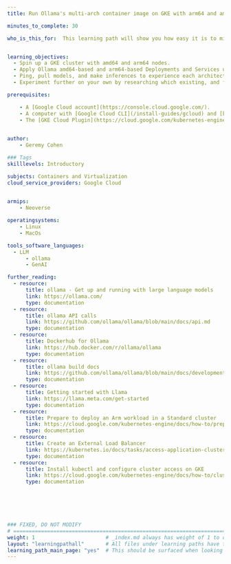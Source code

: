 ```yaml
---
title: Run Ollama's multi-arch container image on GKE with arm64 and amd64 nodes. 

minutes_to_complete: 30

who_is_this_for:  This learning path will show you how easy it is to migrate from homogenous amd64 k8s clusters, to a hybrid (arm64 and amd64) cluster with multi-architectural container images on GKE.  Demonstrated with the ollama application, you'll see for yourself the price/performance advantages of running on arm64. Although tutorial will be GKE-specific with Ollama, the provided YAML can act as a template for deployment on any workload on any cloud.


learning_objectives:
  - Spin up a GKE cluster with amd64 and arm64 nodes.
  - Apply Ollama amd64-based and arm64-based Deployments and Services using the same container image.
  - Ping, pull models, and make inferences to experience each architectures' performance first-hand.
  - Experiment further on your own by researching which existing, and future workloads could benefit most from single, or multi-architectural clusters.

prerequisites:

    - A [Google Cloud account](https://console.cloud.google.com/).
    - A computer with [Google Cloud CLI](/install-guides/gcloud) and [kubectl](/install-guides/kubectl/) installed.
    - The [GKE Cloud Plugin](https://cloud.google.com/kubernetes-engine/docs/how-to/cluster-access-for-kubectl#gcloud)
   

author:
    - Geremy Cohen

### Tags
skilllevels: Introductory

subjects: Containers and Virtualization
cloud_service_providers: Google Cloud

    
armips:
    - Neoverse

operatingsystems:
    - Linux
    - MacOs

tools_software_languages:
  - LLM
      - ollama
      - GenAI

further_reading:
  - resource:
      title: ollama - Get up and running with large language models
      link: https://ollama.com/
      type: documentation
  - resource:
      title: ollama API calls
      link: https://github.com/ollama/ollama/blob/main/docs/api.md
      type: documentation
  - resource:
      title: Dockerhub for Ollama
      link: https://hub.docker.com/r/ollama/ollama
      type: documentation
  - resource:
      title: ollama build docs
      link: https://github.com/ollama/ollama/blob/main/docs/development.md
      type: documentation
  - resource:
      title: Getting started with Llama
      link: https://llama.meta.com/get-started
      type: documentation
  - resource:
      title: Prepare to deploy an Arm workload in a Standard cluster
      link: https://cloud.google.com/kubernetes-engine/docs/how-to/prepare-arm-workloads-for-deployment
      type: documentation
  - resource:
      title: Create an External Load Balancer 
      link: https://kubernetes.io/docs/tasks/access-application-cluster/create-external-load-balancer/
      type: documentation
  - resource:
      title: Install kubectl and configure cluster access on GKE
      link: https://cloud.google.com/kubernetes-engine/docs/how-to/cluster-access-for-kubectl
      type: documentation

    




### FIXED, DO NOT MODIFY
# ================================================================================
weight: 1                       # _index.md always has weight of 1 to order correctly
layout: "learningpathall"       # All files under learning paths have this same wrapper
learning_path_main_page: "yes"  # This should be surfaced when looking for related content. Only set for _index.md of learning path content.
---
```

